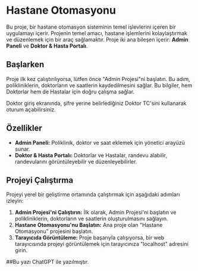 # Hastane Otomasyonu

Bu proje, bir hastane otomasyon sisteminin temel işlevlerini içeren bir uygulamayı içerir. Projenin temel amacı, hastane işlemlerini kolaylaştırmak ve düzenlemek için bir araç sağlamaktır. Proje iki ana bileşen içerir: **Admin Paneli** ve **Doktor & Hasta Portalı**.

## Başlarken

Proje ilk kez çalıştırılıyorsa, lütfen önce "Admin Projesi"ni başlatın. Bu adım, polikliniklerin, doktorların ve saatlerin kaydedilmesini sağlar. Bu bilgiler, hem Doktorlar hem de Hastalar için doğru çalışma sağlar.

Doktor giriş ekranında, şifre yerine belirlediğiniz Doktor TC'sini kullanarak oturum açabilirsiniz.

## Özellikler

- **Admin Paneli:** Poliklinik, doktor ve saat eklemek için yönetici arayüzü sunar.
- **Doktor & Hasta Portalı:** Doktorlar ve Hastalar, randevu alabilir, randevularını görüntüleyebilir ve düzenleyebilirler.

## Projeyi Çalıştırma

Projeyi yerel bir geliştirme ortamında çalıştırmak için aşağıdaki adımları izleyin:

1. **Admin Projesi'ni Çalıştırın:** İlk olarak, Admin Projesi'ni başlatın ve polikliniklerin, doktorların ve saatlerin oluşturulmasını sağlayın.
2. **Hastane Otomasyonu'nu Başlatın:** Ana proje olan "Hastane Otomasyonu" projesini başlatın.
3. **Tarayıcıda Görüntüleme:** Proje başarıyla çalışıyorsa, bir web tarayıcısında projeyi görüntülemek için tarayıcınıza "localhost" adresini girin.

##Bu yazı ChatGPT ile yazılmıştır.
